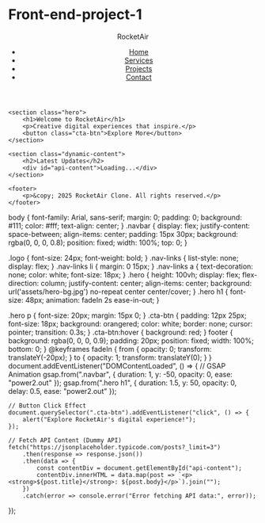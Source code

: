 # Front-end-project-1
<!DOCTYPE html>
<html lang="en">
<head>
    <meta charset="UTF-8">
    <meta name="viewport" content="width=device-width, initial-scale=1.0">
    <title>RocketAir Clone</title>
    <link rel="stylesheet" href="styles.css">
    <script defer src="script.js"></script>
    <script src="https://cdnjs.cloudflare.com/ajax/libs/gsap/3.12.2/gsap.min.js"></script>
</head>
<body>
    <header>
        <nav class="navbar">
            <div class="logo">RocketAir</div>
            <ul class="nav-links">
                <li><a href="#">Home</a></li>
                <li><a href="#">Services</a></li>
                <li><a href="#">Projects</a></li>
                <li><a href="#">Contact</a></li>
            </ul>
        </nav>
    </header>

    <section class="hero">
        <h1>Welcome to RocketAir</h1>
        <p>Creative digital experiences that inspire.</p>
        <button class="cta-btn">Explore More</button>
    </section>

    <section class="dynamic-content">
        <h2>Latest Updates</h2>
        <div id="api-content">Loading...</div>
    </section>

    <footer>
        <p>&copy; 2025 RocketAir Clone. All rights reserved.</p>
    </footer>
</body>
</html>
body {
    font-family: Arial, sans-serif;
    margin: 0;
    padding: 0;
    background: #111;
    color: #fff;
    text-align: center;
}
.navbar {
    display: flex;
    justify-content: space-between;
    align-items: center;
    padding: 15px 30px;
    background: rgba(0, 0, 0, 0.8);
    position: fixed;
    width: 100%;
    top: 0;
}

.logo {
    font-size: 24px;
    font-weight: bold;
}
.nav-links {
    list-style: none;
    display: flex;
}
.nav-links li {
    margin: 0 15px;
}
.nav-links a {
    text-decoration: none;
    color: white;
    font-size: 18px;
}
.hero {
    height: 100vh;
    display: flex;
    flex-direction: column;
    justify-content: center;
    align-items: center;
    background: url('assets/hero-bg.jpg') no-repeat center center/cover;
}
.hero h1 {
    font-size: 48px;
    animation: fadeIn 2s ease-in-out;
}

.hero p {
    font-size: 20px;
    margin: 15px 0;
}
.cta-btn {
    padding: 12px 25px;
    font-size: 18px;
    background: orangered;
    color: white;
    border: none;
    cursor: pointer;
    transition: 0.3s;
}
.cta-btn:hover {
    background: red;
}
footer {
    background: rgba(0, 0, 0, 0.9);
    padding: 20px;
    position: fixed;
    width: 100%;
    bottom: 0;
}
@keyframes fadeIn {
    from { opacity: 0; transform: translateY(-20px); }
    to { opacity: 1; transform: translateY(0); }
}
document.addEventListener("DOMContentLoaded", () => {
    // GSAP Animation
    gsap.from(".navbar", { duration: 1, y: -50, opacity: 0, ease: "power2.out" });
    gsap.from(".hero h1", { duration: 1.5, y: 50, opacity: 0, delay: 0.5, ease: "power2.out" });

    // Button Click Effect
    document.querySelector(".cta-btn").addEventListener("click", () => {
        alert("Explore RocketAir's digital experience!");
    });

    // Fetch API Content (Dummy API)
    fetch("https://jsonplaceholder.typicode.com/posts?_limit=3")
        .then(response => response.json())
        .then(data => {
            const contentDiv = document.getElementById("api-content");
            contentDiv.innerHTML = data.map(post => `<p><strong>${post.title}</strong>: ${post.body}</p>`).join("");
        })
        .catch(error => console.error("Error fetching API data:", error));
});
